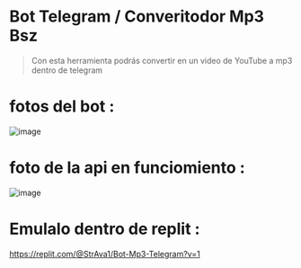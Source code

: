 # Bot Telegram / Converitodor Mp3 Bsz
> Con esta herramienta podrás convertir en un video de YouTube a mp3 dentro de telegram
# fotos del bot :
![image](https://github.com/user-attachments/assets/4976adb1-0219-418a-8071-c763d4521123)

# foto de la api en funciomiento :
![image](https://github.com/user-attachments/assets/a77abfb2-b042-46d6-bf3c-2635b658acac)

# Emulalo dentro de replit :
https://replit.com/@StrAva1/Bot-Mp3-Telegram?v=1
